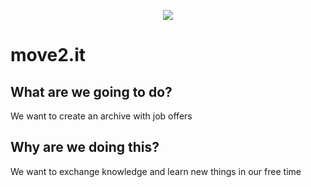 <p align="center">
  <img src="https://github.com/move2-it/wiki/blob/K-6/add-project-icon/assets/icon.png?raw=true">
</p>

# move2.it

## What are we going to do?

We want to create an archive with job offers

## Why are we doing this?

We want to exchange knowledge and learn new things in our free time
